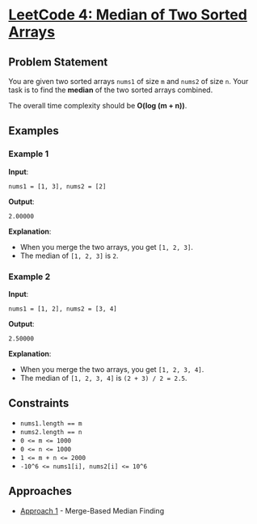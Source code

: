 # [LeetCode 4: Median of Two Sorted Arrays](https://leetcode.com/problems/median-of-two-sorted-arrays/)

## Problem Statement

You are given two sorted arrays `nums1` of size `m` and `nums2` of size `n`. Your task is to find the **median** of the two sorted arrays combined.

The overall time complexity should be **O(log (m + n))**.

## Examples

### Example 1

**Input**:

```plaintext
nums1 = [1, 3], nums2 = [2]
```

**Output**:

```plaintext
2.00000
```

**Explanation**:

- When you merge the two arrays, you get `[1, 2, 3]`.
- The median of `[1, 2, 3]` is `2`.

### Example 2

**Input**:

```plaintext
nums1 = [1, 2], nums2 = [3, 4]
```

**Output**:

```plaintext
2.50000
```

**Explanation**:

- When you merge the two arrays, you get `[1, 2, 3, 4]`.
- The median of `[1, 2, 3, 4]` is `(2 + 3) / 2 = 2.5`.

## Constraints

- `nums1.length == m`
- `nums2.length == n`
- `0 <= m <= 1000`
- `0 <= n <= 1000`
- `1 <= m + n <= 2000`
- `-10^6 <= nums1[i], nums2[i] <= 10^6`

## Approaches

- [Approach 1](./solution_1/) - Merge-Based Median Finding
